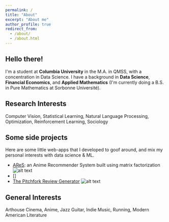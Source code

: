 ```yaml
---
permalink: /
title: "About"
excerpt: "About me"
author_profile: true
redirect_from: 
  - /about/
  - /about.html
---
```

**Hello there!**
---

I'm a student at **Columbia University** in the M.A. in QMSS, with a concentration in Data Science. I have a background in **Data Science**, **Financial Economics**, and **Applied Mathematics** (I'm currently doing a B.S. in Pure Mathematics at Sorbonne Université). 


**Research Interests**
---

Computer Vision, Statistical Learning, Natural Language Processing, Optimization, Reinforcement Learning, Sociology


**Some side projects**
---
Here are some little web-apps that I developed to goof around, and mix my personal interests with data science & ML. 
- [AReS](https://emiledesmaili-reco-system-streamlit-app-dznlyc.streamlitapp.com): an Anime Recommender System built using matrix factorization  
![alt text](streamlit_assets/assets/app_logo.PNG)
- []
- [The Pitchfork Review Generator](https://share.streamlit.io/emiledesmaili/mypitchfork) 
![alt text](streamlit_assets/assets/app_logo.PNG)

**General Interests**
---

Arthouse Cinema, Anime, Jazz Guitar, Indie Music, Running, Modern American Literature



